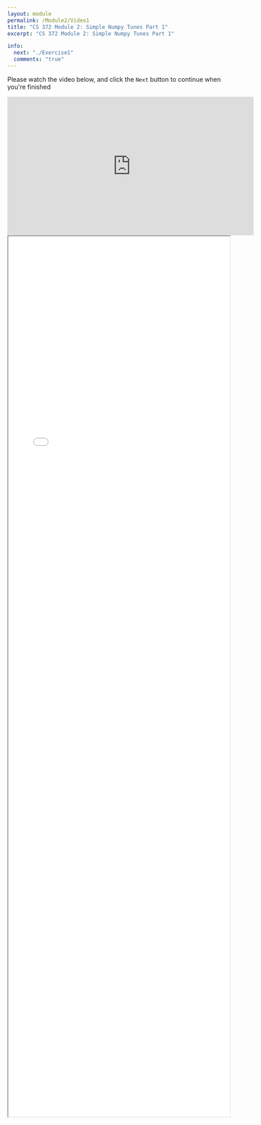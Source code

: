 ```yaml
---
layout: module
permalink: /Module2/Video1
title: "CS 372 Module 2: Simple Numpy Tunes Part 1"
excerpt: "CS 372 Module 2: Simple Numpy Tunes Part 1"

info:
  next: "./Exercise1"
  comments: "true"
---
```


<p>
Please watch the video below, and click the <code>Next</code> button to continue when you're finished
</p>

<iframe width="560" height="315" src="https://www.youtube.com/embed/6KuM1bsVbk0" frameborder="0" allow="accelerometer; autoplay; clipboard-write; encrypted-media; gyroscope; picture-in-picture" allowfullscreen></iframe>


<iframe src = "../images/Module2/Video1.html" width="100%" height=2000>
